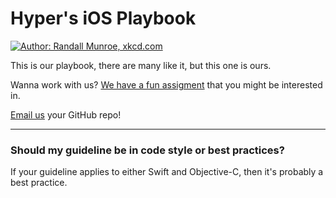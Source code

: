 # Hyper's iOS Playbook

<a href="http://xkcd.com/1513/">
  <img src="https://raw.githubusercontent.com/hyperoslo/iOS-playbook/master/assets/code_quality.png" alt="Author: Randall Munroe, xkcd.com" />
</a>

This is our playbook, there are many like it, but this one is ours.

Wanna work with us? [We have a fun assigment](https://github.com/hyperoslo/iOS-playbook/blob/master/HYPER_RECIPES.md) that you might be interested in.

[Email us](mailto:ios@hyper.no) your GitHub repo!

------------------------------------------

### Should my guideline be in code style or best practices?

If your guideline applies to either Swift and Objective-C, then it's probably a best practice.
